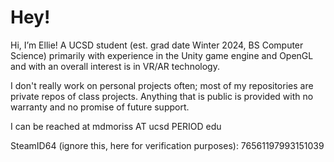 # Hey!
Hi, I’m Ellie! A UCSD student (est. grad date Winter 2024, BS Computer Science) primarily with experience in the Unity game engine and OpenGL and with an overall interest is in VR/AR technology.

I don't really work on personal projects often; most of my repositories are private repos of class projects. Anything that is public is provided with no warranty and no promise of future support.

I can be reached at mdmoriss AT ucsd PERIOD edu

SteamID64 (ignore this, here for verification purposes): 76561197993151039

<!---
memmam/memmam is a ✨ special ✨ repository because its `README.md` (this file) appears on your GitHub profile.
You can click the Preview link to take a look at your changes.
--->
